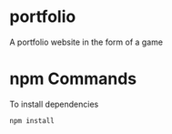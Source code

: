 # portfolio
A portfolio website in the form of a game

# npm Commands

To install dependencies
```
npm install
```
